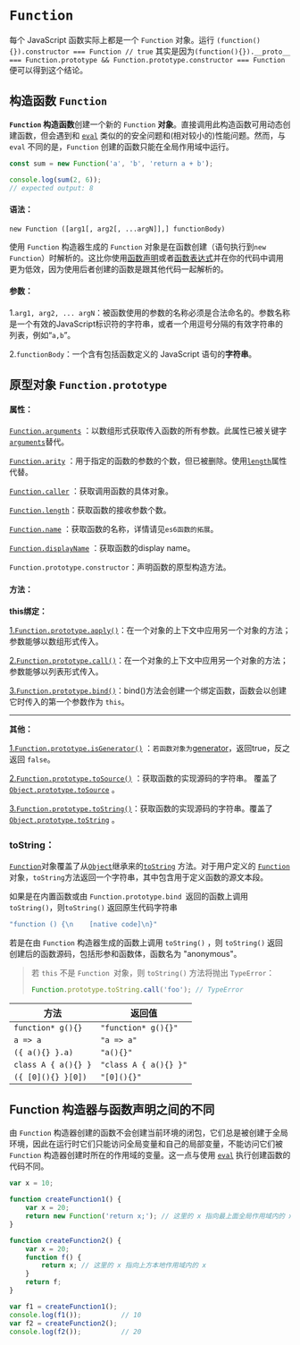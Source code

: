 # `Function`

每个 JavaScript 函数实际上都是一个 `Function` 对象。运行 `(function(){}).constructor === Function // true` 其实是因为`(function(){}).__proto__ === Function.prototype && Function.prototype.constructor === Function `便可以得到这个结论。

## 构造函数 `Function`

**`Function` 构造函数**创建一个新的 `Function` **对象**。直接调用此构造函数可用动态创建函数，但会遇到和 [`eval`](https://developer.mozilla.org/zh-CN/docs/Web/JavaScript/Reference/eval) 类似的的安全问题和(相对较小的)性能问题。然而，与 `eval` 不同的是，`Function` 创建的函数只能在全局作用域中运行。

```js
const sum = new Function('a', 'b', 'return a + b');

console.log(sum(2, 6));
// expected output: 8
```

#### 语法：

```
new Function ([arg1[, arg2[, ...argN]],] functionBody)
```

使用 `Function` 构造器生成的 `Function` 对象是在函数创建（语句执行到`new Function`）时解析的。这比你使用[函数声明](https://developer.mozilla.org/zh-CN/docs/Web/JavaScript/Reference/Operators/function)或者[函数表达式](https://developer.mozilla.org/zh-CN/docs/Web/JavaScript/Reference/Operators/function)并在你的代码中调用更为低效，因为使用后者创建的函数是跟其他代码一起解析的。

#### 参数：

1.`arg1, arg2, ... argN`：被函数使用的参数的名称必须是合法命名的。参数名称是一个有效的JavaScript标识符的字符串，或者一个用逗号分隔的有效字符串的列表，例如“`a,b`”。

2.`functionBody`：一个含有包括函数定义的 JavaScript 语句的**字符串**。

## 原型对象 `Function.prototype`

#### 属性：

[`Function.arguments`](https://developer.mozilla.org/zh-CN/docs/Web/JavaScript/Reference/Global_Objects/Function/arguments) ：以数组形式获取传入函数的所有参数。此属性已被关键字[`arguments`](https://developer.mozilla.org/zh-CN/docs/Web/JavaScript/Reference/Functions_and_function_scope/arguments)替代。

[`Function.arity`](https://developer.mozilla.org/zh-CN/docs/Web/JavaScript/Reference/Global_Objects/Function/arity) ：用于指定的函数的参数的个数，但已被删除。使用[`length`](https://developer.mozilla.org/zh-CN/docs/Web/JavaScript/Reference/Global_Objects/Function/length)属性代替。

[`Function.caller`](https://developer.mozilla.org/zh-CN/docs/Web/JavaScript/Reference/Global_Objects/Function/caller) ：获取调用函数的具体对象。

[`Function.length`](https://developer.mozilla.org/zh-CN/docs/Web/JavaScript/Reference/Global_Objects/Function/length)：获取函数的接收参数个数。

[`Function.name`](https://developer.mozilla.org/zh-CN/docs/Web/JavaScript/Reference/Global_Objects/Function/name) ：获取函数的名称，详情请见`es6函数的拓展`。

[`Function.displayName`](https://developer.mozilla.org/zh-CN/docs/Web/JavaScript/Reference/Global_Objects/Function/displayName) ：获取函数的display name。

`Function.prototype.constructor`：声明函数的原型构造方法。

#### 方法：

**this绑定：**

[1.`Function.prototype.apply()`](https://developer.mozilla.org/zh-CN/docs/Web/JavaScript/Reference/Global_Objects/Function/apply)：在一个对象的上下文中应用另一个对象的方法；参数能够以数组形式传入。

[2.`Function.prototype.call()`](https://developer.mozilla.org/zh-CN/docs/Web/JavaScript/Reference/Global_Objects/Function/call)：在一个对象的上下文中应用另一个对象的方法；参数能够以列表形式传入。

[3.`Function.prototype.bind()`](https://developer.mozilla.org/zh-CN/docs/Web/JavaScript/Reference/Global_Objects/Function/bind)：bind()方法会创建一个绑定函数，函数会以创建它时传入的第一个参数作为 `this`。

------

**其他：**

[1.`Function.prototype.isGenerator()`](https://developer.mozilla.org/zh-CN/docs/Web/JavaScript/Reference/Global_Objects/Function/isGenerator) ：`若函数对象为`[generator](https://developer.mozilla.org/zh-CN/docs/Web/JavaScript/Guide/Iterators_and_Generators)，返回true，反之返回 `false`。

[2.`Function.prototype.toSource()`](https://developer.mozilla.org/zh-CN/docs/Web/JavaScript/Reference/Global_Objects/Function/toSource) ：获取函数的实现源码的字符串。 覆盖了 [`Object.prototype.toSource`](https://developer.mozilla.org/zh-CN/docs/Web/JavaScript/Reference/Global_Objects/Object/toSource) 。

[3.`Function.prototype.toString()`](https://developer.mozilla.org/zh-CN/docs/Web/JavaScript/Reference/Global_Objects/Function/toString)：获取函数的实现源码的字符串。覆盖了 [`Object.prototype.toString`](https://developer.mozilla.org/zh-CN/docs/Web/JavaScript/Reference/Global_Objects/Object/toString) 。

### toString：

[`Function`](https://developer.mozilla.org/zh-CN/docs/Web/JavaScript/Reference/Function)对象覆盖了从[`Object`](https://developer.mozilla.org/zh-CN/docs/Web/JavaScript/Reference/Global_Objects/Object)继承来的[`toString`](https://developer.mozilla.org/zh-CN/docs/Web/JavaScript/Reference/Global_Objects/Object/toString) 方法。对于用户定义的 [`Function`](https://developer.mozilla.org/zh-CN/docs/Web/JavaScript/Reference/Function) 对象，`toString`方法返回一个字符串，其中包含用于定义函数的源文本段。

如果是在内置函数或由 `Function.prototype.bind `返回的函数上调用 `toString()`，则`toString()` 返回原生代码字符串

```js
"function () {\n    [native code]\n}"
```

若是在由 `Function` 构造器生成的函数上调用 `toString()` ，则 `toString()` 返回创建后的函数源码，包括形参和函数体，函数名为 "anonymous"。

> 若 `this` 不是 `Function `对象，则 `toString()` 方法将抛出 `TypeError`：
>
> ```js
> Function.prototype.toString.call('foo'); // TypeError
> ```

| 方法                | 返回值                |
| ------------------- | --------------------- |
| `function* g(){}`   | `"function* g(){}"`   |
| `a => a`            | `"a => a"`            |
| `({ a(){} }.a)`     | `"a(){}"`             |
| `class A { a(){} }` | `"class A { a(){} }"` |
| `({ [0](){} }[0])`  | `"[0](){}"`           |

## Function 构造器与函数声明之间的不同

由 `Function` 构造器创建的函数不会创建当前环境的闭包，它们总是被创建于全局环境，因此在运行时它们只能访问全局变量和自己的局部变量，不能访问它们被 `Function` 构造器创建时所在的作用域的变量。这一点与使用 [`eval`](https://developer.mozilla.org/zh-CN/docs/Web/JavaScript/Reference/eval) 执行创建函数的代码不同。

```js
var x = 10;

function createFunction1() {
    var x = 20;
    return new Function('return x;'); // 这里的 x 指向最上面全局作用域内的 x
}

function createFunction2() {
    var x = 20;
    function f() {
        return x; // 这里的 x 指向上方本地作用域内的 x
    }
    return f;
}

var f1 = createFunction1();
console.log(f1());          // 10
var f2 = createFunction2();
console.log(f2());          // 20
```
